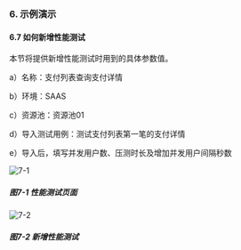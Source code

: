 ### 6. 示例演示

#### 6.7 如何新增性能测试

本节将提供新增性能测试时用到的具体参数值。

a）名称：支付列表查询支付详情

b）环境：SAAS

c）资源池：资源池01

d）导入测试用例：测试支付列表第一笔的支付详情

e）导入后，填写并发用户数、压测时长及增加并发用户间隔秒数

![7-1](https://www.feisuanyz.com/fstest/slys/27.png)

##### 图7-1 性能测试页面

![7-2](https://www.feisuanyz.com/fstest/slys/28.png)

##### 图7-2 新增性能测试
